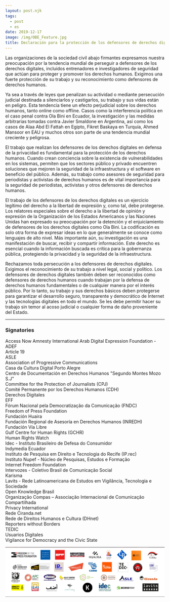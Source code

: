 ```yaml
---
layout: post.njk
tags:
  - post
  - es
date: 2019-12-17
image: /img/OBE_Feature.jpg
title: Declaración para la protección de los defensores de derechos digitales
---
```


Las organizaciones de la sociedad civil abajo firmantes expresamos nuestra preocupación por la tendencia mundial de perseguir a defensores de los derechos digitales, incluidos  entrenadores e investigadores de seguridad que actúan para proteger y promover los derechos humanos. Exigimos una fuerte protección de su trabajo y su reconocimiento como defensores de derechos humanos.

Ya sea a través de leyes que penalizan su actividad o mediante persecución judicial destinada a silenciarlos y castigarlos, su trabajo y sus vidas están en peligro. Esta tendencia tiene un efecto perjudicial sobre los derechos humanos, tanto online como offline. Casos como la interferencia política en el caso penal contra Ola Bini en Ecuador, la investigación y las medidas arbitrarias tomadas contra Javier Smaldone en Argentina, así como los casos de Alaa Abd El Fattah en Egipto, Fikret Baskaya en Turquía, Ahmed Mansoor en EAU y muchos otros son parte de una tendencia mundial creciente y peligrosa.

El trabajo que realizan los defensores de los derechos digitales en defensa de la privacidad es fundamental para la protección de los derechos humanos. Cuando crean conciencia sobre la existencia de vulnerabilidades en los sistemas, permiten que los sectores público y privado encuentren soluciones que mejoren la seguridad de la infraestructura y el software en beneficio del público. Además, su trabajo como asesores de seguridad para periodistas y activistas de derechos humanos es de vital importancia para la seguridad de periodistas, activistas y otros defensores de derechos humanos.

El trabajo de los defensores de los derechos digitales es un ejercicio legítimo del derecho a la libertad de expresión y, como tal, debe protegerse. Los relatores especiales sobre el derecho a la libertad de opinión y expresión de la Organización de los Estados Americanos y las Naciones Unidas han expresado su preocupación por la detención y el enjuiciamiento de defensores de los derechos digitales como Ola Bini. La codificación es solo otra forma de expresar ideas en lo que generalmente se conoce como lenguajes de alto nivel. Más importante aún, su investigación es una manifestación de buscar, recibir y compartir información. Este derecho es esencial cuando la información buscada es crítica para la gobernanza pública, protegiendo la privacidad y la seguridad de la infraestructura.

Rechazamos toda persecución a los defensores de derechos digitales. Exigimos el reconocimiento de su trabajo a nivel legal, social y político. Los defensores de derechos digitales también deben ser reconocidos como defensores de derechos humanos cuando trabajan por la defensa de derechos humanos fundamentales o de cualquier manera por el interés público. Por lo tanto, su trabajo y sus derechos básicos deben protegerse para garantizar el desarrollo seguro, transparente y democrático de Internet y las tecnologías digitales en todo el mundo. Se les debe permitir hacer su trabajo sin temor al acoso judicial o cualquier forma de daño proveniente del Estado.

---
### Signatories

Access Now
Amnesty International
Arab Digital Expression Foundation - ADEF  
Article 19  
ASLE  
Association of Progressive Communications  
Casa da Cultura Digital Porto Alegre  
Centro de Documentación en Derechos Humanos "Segundo Montes Mozo S.J"  
Committee for the Protection of Journalists (CPJ)  
Comité Permanente por los Derechos Humanos (CDH)  
Derechos Digitales  
EFF  
Fórum Nacional pela Democratização da Comunicação (FNDC)  
Freedom of Press Foundation  
Fundación Huaira  
Fundación Regional de Asesoría en Derechos Humanos (INREDH)  
Fundación Vía Libre  
Gulf Centre for Human Rights (GCHR)  
Human Rights Watch  
Idec - Instituto Brasileiro de Defesa do Consumidor  
Indymedia Ecuador  
Instituto de Pesquisa em Direito e Tecnologia do Recife (IP.rec)  
Instituto Nupef - Núcleo de Pesquisas, Estudos e Formação  
Internet Freedom Foundation  
Intervozes - Coletivo Brasil de Comunicação Social  
Karisma  
Lavits - Rede Latinoamericana de Estudos em Vigilância, Tecnologia e Sociedade  
Open Knowledge Brasil  
Organização Compas – Associação Internacional de Comunicação Compartilhada  
Privacy International  
Rede Ciranda.net  
Rede de Direitos Humanos e Cultura (DHnet)  
Reporters without Borders  
TEDIC  
Usuarios Digitales  
Vigilance for Democracy and the Civic State  

![OB_Logos](/img/OB_Logos.png)



